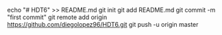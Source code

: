 echo "# HDT6" >> README.md
git init
git add README.md
git commit -m "first commit"
git remote add origin https://github.com/diegolopez96/HDT6.git
git push -u origin master
